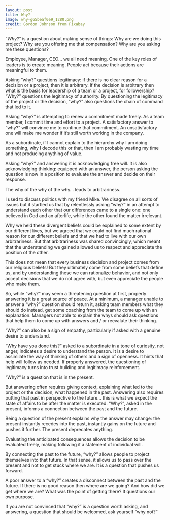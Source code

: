 ```yaml
---
layout: post
title: Why?
image: why-g65beaf0e9_1280.png
credit: Gordon Johnson from Pixabay
---
```

“*Why?*” is a question about making sense of things: Why are we doing this project? Why are you offering me that compensation? Why are you asking me these questions?

Employee, Manager, CEO... we all need meaning. One of the key roles of leaders is to create meaning. People act because their actions are meaningful to them.

Asking “why?” questions legitimacy: if there is no clear reason for a decision or a project, then it is arbitrary. If the decision is arbitrary then what is the basis for leadership of a team or a project, for followership? “Why?” questions the legitimacy of authority. By questioning the legitimacy of the project or the decision, “why?” also questions the chain of command that led to it.

Asking “why?” is attempting to renew a commitment made freely. As a team member, I commit time and effort to a project. A satisfactory answer to “why?” will convince me to continue that commitment. An unsatisfactory one will make me wonder if it’s still worth working in the company.

As a subordinate, if I cannot explain to the hierarchy why I am doing something, why I decode this or that, then I am probably wasting my time and not producing anything of value.

Asking “why?” and answering it is acknowledging free will. It is also acknowledging thinking: equipped with an answer, the person asking the question is now in a position to evaluate the answer and decide on their response.

The why of the why of the why… leads to arbitrariness.

I used to discuss politics with my friend Mike. We disagree on all sorts of issues but it startled us that by relentlessly asking “why?” in an attempt to understand each other that our differences came to a single one: one believed in God and an afterlife, while the other found the matter irrelevant.

Why we held these divergent beliefs could be explained to some extent by our different lives, but we agreed that we could not find much rational reason for our different beliefs and that we had to live with our own arbitrariness. But that arbitrariness was shared convincingly, which meant that the understanding we gained allowed us to respect and appreciate the position of the other.

This does not mean that every business decision and project comes from our religious beliefs! But they ultimately come from some beliefs that define us, and by understanding these we can rationalize behavior, and not only accept decisions that we do not agree with, but even appreciate the people who make them.

So, while “why?” may seem a threatening question at first, properly answering it is a great source of peace. At a minimum, a manager unable to answer a “why?” question should return it, asking team members what they should do instead, get some coaching from the team to come up with an explanation. Managers not able to explain the whys should ask questions that help them to come up with answers and / or reevalute their thinking.

“Why?” can also be a sign of empathy, particularly if asked with a genuine desire to understand.

“Why have you done this?” asked to a subordinate in a tone of curiosity, not anger, indicates a desire to understand the person. It is a desire to assimilate the way of thinking of others and a sign of openness. It hints that help will follow as needed. If properly answered, the questioning of legitimacy turns into trust building and legitimacy reinforcement.

“Why?” is a question that is in the present.

But answering often requires giving context, explaining what led to the project or the decision, what happened in the past. Answering also requires putting that past in perspective to the future… this is what we expect the state of affairs to be after the matter is executed. “Why?”, asked in the present, informs a connection between the past and the future.

Being a question of the present explains why the answer may change: the present instantly recedes into the past, instantly gains on the future and pushes it further. The present deprecates anything.

Evaluating the anticipated consequences allows the decision to be evaluated freely, making following it a statement of individual will.

By connecting the past to the future, “why?” allows people to project themselves into that future. In that sense, it allows us to pass over the present and not to get stuck where we are. It is a question that pushes us forward.

A poor answer to a “why?” creates a disconnect between the past and the future. If there is no good reason then where are we going? And how did we get where we are? What was the point of getting there? It questions our own purpose.

If you are not convinced that “why?” is a question worth asking, and answering, a question that should be welcomed, ask yourself “why not?”